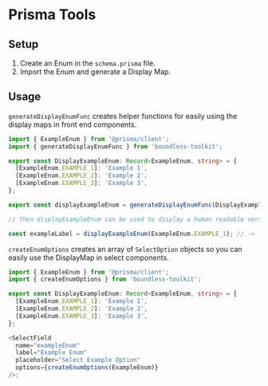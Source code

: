 # Prisma Tools

## Setup

1. Create an Enum in the `schema.prisma` file.
2. Import the Enum and generate a Display Map.

## Usage

`generateDisplayEnumFunc` creates helper functions for easily using the display maps in front end components.

```typescript
import { ExampleEnum } from '@prisma/client';
import { generateDisplayEnumFunc } from 'boundless-toolkit';

export const DisplayExampleEnum: Record<ExampleEnum, string> = {
  [ExampleEnum.EXAMPLE_1]: 'Example 1',
  [ExampleEnum.EXAMPLE_2]: 'Example 2',
  [ExampleEnum.EXAMPLE_3]: 'Example 3',
};

export const displayExampleEnum = generateDisplayEnumFunc(DisplayExampleEnum);

// Then displayExampleEnum can be used to display a human readable version of the enum that is returned from the DB.

const exampleLabel = displayExampleEnum(ExampleEnum.EXAMPLE_1); // -> 'Example 1'
```

`createEnumOptions` creates an array of `SelectOption` objects so you can easily use the DisplayMap in select components.

```typescript
import { ExampleEnum } from '@prisma/client';
import { createEnumOptions } from 'boundless-toolkit';

export const DisplayExampleEnum: Record<ExampleEnum, string> = {
  [ExampleEnum.EXAMPLE_1]: 'Example 1',
  [ExampleEnum.EXAMPLE_2]: 'Example 2',
  [ExampleEnum.EXAMPLE_3]: 'Example 3',
};

<SelectField
  name="exampleEnum"
  label="Example Enum"
  placeholder="Select Example Option"
  options={createEnumOptions(ExampleEnum)}
/>;
```
